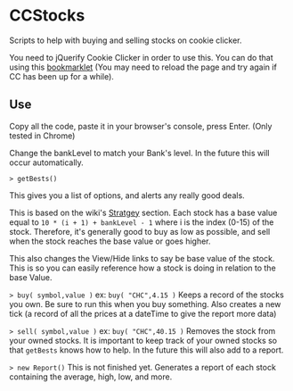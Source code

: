 # CCStocks

Scripts to help with buying and selling stocks on cookie clicker.

You need to jQuerify Cookie Clicker in order to use this. You can do that using this [bookmarklet](https://mreidsma.github.io/bookmarklets/jquerify.html) (You may need to reload the page and try again if CC has been up for a while).

## Use
Copy all the code, paste it in your browser's console, press Enter. (Only tested in Chrome)

Change the bankLevel to match your Bank's level. In the future this will occur automatically.


`> getBests()`

This gives you a list of options, and alerts any really good deals.

This is based on the wiki's [Stratgey](https://cookieclicker.fandom.com/wiki/Stock_Market#Strategy) section. Each stock has a base value equal to `10 * (i + 1) + bankLevel - 1` where i is the index (0-15) of the stock. Therefore, it's generally good to buy as low as possible, and sell when the stock reaches the base value or goes higher.

This also changes the View/Hide links to say be base value of the stock. This is so you can easily reference how a stock is doing in relation to the base Value.

`> buy( symbol,value )`
ex: `buy( "CHC",4.15 )`
Keeps a record of the stocks you own. Be sure to run this when you buy something. Also creates a new tick (a record of all the prices at a dateTime to give the report more data)

`> sell( symbol,value )`
ex: `buy( "CHC",40.15 )`
Removes the stock from your owned stocks. It is important to keep track of your owned stocks so that `getBests` knows how to help. In the future this will also add to a report.

`> new Report()`
This is not finished yet. Generates a report of each stock containing the average, high, low, and more.
